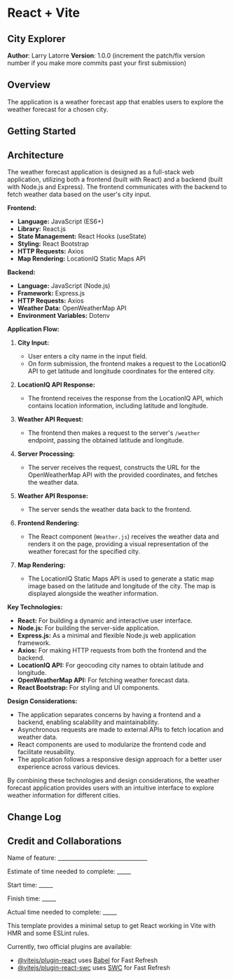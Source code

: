 # React + Vite

## City Explorer

**Author**: Larry Latorre
**Version**: 1.0.0 (increment the patch/fix version number if you make more commits past your first submission)

## Overview

The application is a weather forecast app that enables users to explore the weather forecast for a chosen city.

## Getting Started
<!-- What are the steps that a user must take in order to build this app on their own machine and get it running? -->

## Architecture

The weather forecast application is designed as a full-stack web application, utilizing both a frontend (built with React) and a backend (built with Node.js and Express). The frontend communicates with the backend to fetch weather data based on the user's city input.

**Frontend:**

- **Language:** JavaScript (ES6+)
- **Library:** React.js
- **State Management:** React Hooks (useState)
- **Styling:** React Bootstrap
- **HTTP Requests:** Axios
- **Map Rendering:** LocationIQ Static Maps API

**Backend:**

- **Language:** JavaScript (Node.js)
- **Framework:** Express.js
- **HTTP Requests:** Axios
- **Weather Data:** OpenWeatherMap API
- **Environment Variables:** Dotenv

**Application Flow:**

1. **City Input:**
   - User enters a city name in the input field.
   - On form submission, the frontend makes a request to the LocationIQ API to get latitude and longitude coordinates for the entered city.

2. **LocationIQ API Response:**
   - The frontend receives the response from the LocationIQ API, which contains location information, including latitude and longitude.

3. **Weather API Request:**
   - The frontend then makes a request to the server's `/weather` endpoint, passing the obtained latitude and longitude.

4. **Server Processing:**
   - The server receives the request, constructs the URL for the OpenWeatherMap API with the provided coordinates, and fetches the weather data.

5. **Weather API Response:**
   - The server sends the weather data back to the frontend.

6. **Frontend Rendering:**
   - The React component (`Weather.js`) receives the weather data and renders it on the page, providing a visual representation of the weather forecast for the specified city.

7. **Map Rendering:**
   - The LocationIQ Static Maps API is used to generate a static map image based on the latitude and longitude of the city. The map is displayed alongside the weather information.

**Key Technologies:**

- **React:** For building a dynamic and interactive user interface.
- **Node.js:** For building the server-side application.
- **Express.js:** As a minimal and flexible Node.js web application framework.
- **Axios:** For making HTTP requests from both the frontend and the backend.
- **LocationIQ API:** For geocoding city names to obtain latitude and longitude.
- **OpenWeatherMap API:** For fetching weather forecast data.
- **React Bootstrap:** For styling and UI components.

**Design Considerations:**

- The application separates concerns by having a frontend and a backend, enabling scalability and maintainability.
- Asynchronous requests are made to external APIs to fetch location and weather data.
- React components are used to modularize the frontend code and facilitate reusability.
- The application follows a responsive design approach for a better user experience across various devices.

By combining these technologies and design considerations, the weather forecast application provides users with an intuitive interface to explore weather information for different cities.

## Change Log
<!-- Use this area to document the iterative changes made to your application as each feature is successfully implemented. Use time stamps. Here's an example:

01-01-2001 4:59pm - Application now has a fully-functional express server, with a GET route for the location resource. -->

## Credit and Collaborations
<!-- Give credit (and a link) to other people or resources that helped you build this application. -->

Name of feature: ________________________________

Estimate of time needed to complete: _____

Start time: _____

Finish time: _____

Actual time needed to complete: _____





This template provides a minimal setup to get React working in Vite with HMR and some ESLint rules.

Currently, two official plugins are available:

- [@vitejs/plugin-react](https://github.com/vitejs/vite-plugin-react/blob/main/packages/plugin-react/README.md) uses [Babel](https://babeljs.io/) for Fast Refresh
- [@vitejs/plugin-react-swc](https://github.com/vitejs/vite-plugin-react-swc) uses [SWC](https://swc.rs/) for Fast Refresh
